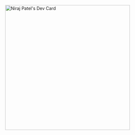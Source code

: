<a href="https://app.daily.dev/virskyline"><img src="https://api.daily.dev/devcards/152a8d21e04f429f945e697dd9a06c85.png?r=mt5" width="400" alt="Niraj Patel's Dev Card"/></a>
